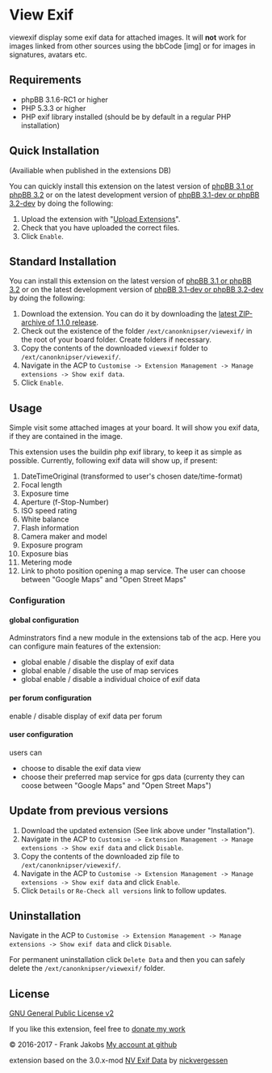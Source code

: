 View Exif
===========
viewexif display some exif data for attached images. It will **not** work for images linked from other sources using the bbCode [img] or for images in signatures, avatars etc.


## Requirements
* phpBB 3.1.6-RC1 or higher
* PHP 5.3.3 or higher
* PHP exif library installed (should be by default in a regular PHP installation)


## Quick Installation
(Availiable when published in the extensions DB)

You can quickly install this extension on the latest version of [phpBB 3.1 or phpBB 3.2](https://www.phpbb.com/downloads/) or on the latest development version of [phpBB 3.1-dev or phpBB 3.2-dev](https://github.com/phpbb/phpbb3) by doing the following:

1. Upload the extension with "[Upload Extensions](https://github.com/BoardTools/upload)".
2. Check that you have uploaded the correct files.
3. Click `Enable`.


## Standard Installation
You can install this extension on the latest version of [phpBB 3.1 or phpBB 3.2](https://www.phpbb.com/downloads/) or on the latest development version of [phpBB 3.1-dev or phpBB 3.2-dev](https://github.com/phpbb/phpbb3) by doing the following:

1. Download the extension. You can do it by downloading the [latest ZIP-archive of 1.1.0 release](http://download.canonknipser.com/canonknipser_viewexif_1_1_0.zip).
2. Check out the existence of the folder `/ext/canonknipser/viewexif/` in the root of your board folder. Create folders if necessary.
3. Copy the contents of the downloaded `viewexif` folder to `/ext/canonknipser/viewexif/`.
4. Navigate in the ACP to `Customise -> Extension Management -> Manage extensions -> Show exif data`.
5. Click `Enable`.


## Usage

Simple visit some attached images at your board. It will show you exif data, if they are contained in the image.

This extension uses the buildin php exif library, to keep it as simple as possible.
Currently, following exif data will show up, if present:

1. DateTimeOriginal (transformed to user's chosen date/time-format)
2. Focal length
3. Exposure time
4. Aperture (f-Stop-Number)
5. ISO speed rating
6. White balance
7. Flash information
8. Camera maker and model
9. Exposure program
10. Exposure bias
11. Metering mode
12. Link to photo position opening a map service. The user can choose between "Google Maps" and "Open Street Maps"


### Configuration


#### global configuration

Adminstrators find a new module in the extensions tab of the acp. Here you can configure main features of the extension:

- global enable / disable the display of exif data
- global enable / disable the use of map services
- global enable / disable a individual choice of exif data


#### per forum configuration

enable / disable display of exif data per forum


#### user configuration

users can
- choose to disable the exif data view
- choose their preferred map service for gps data (currenty they can coose between "Google Maps" and "Open Street Maps") 


## Update from previous versions
1. Download the updated extension (See link above under "Installation").
2. Navigate in the ACP to `Customise -> Extension Management -> Manage extensions -> Show exif data` and click `Disable`.
3. Copy the contents of the downloaded zip file  to `/ext/canonknipser/viewexif/`.
4. Navigate in the ACP to `Customise -> Extension Management -> Manage extensions -> Show exif data` and click `Enable`.
5. Click `Details` or `Re-Check all versions` link to follow updates.


## Uninstallation
Navigate in the ACP to `Customise -> Extension Management -> Manage extensions -> Show exif data` and click `Disable`.

For permanent uninstallation click `Delete Data` and then you can safely delete the `/ext/canonknipser/viewexif/` folder.


## License
[GNU General Public License v2](http://opensource.org/licenses/GPL-2.0)

If you like this extension, feel free to [donate my work](https://www.paypal.me/FJakobs2105)

© 2016-2017 - Frank Jakobs [My account at github](https://github.com/canonknipser)

extension based on the 3.0.x-mod [NV Exif Data](https://www.phpbb.com/community/viewtopic.php?t=1107475) by [nickvergessen](https://www.phpbb.com/community/memberlist.php?mode=viewprofile&u=315319) 
